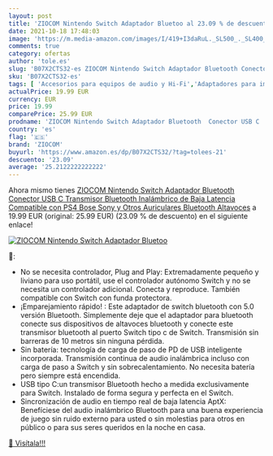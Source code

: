 ```yaml
---
layout: post
title: 'ZIOCOM Nintendo Switch Adaptador Bluetoo al 23.09 % de descuento'
date: 2021-10-18 17:48:03
image: 'https://m.media-amazon.com/images/I/419+I3daRuL._SL500_._SL400_.jpg'
comments: true
category: ofertas
author: 'tole.es'
slug: 'B07X2CTS32-es ZIOCOM Nintendo Switch Adaptador Bluetooth Conector USB C...'
sku: 'B07X2CTS32-es'
tags: [ 'Accesorios para equipos de audio y Hi-Fi','Adaptadores para imagen y sonido','Electrónica','Equipos de audio y Hi-Fi','nintendo','ps4','ziocom', ]
actualPrice: 19.99 EUR
currency: EUR
price: 19.99
comparePrice: 25.99 EUR
prodname: 'ZIOCOM Nintendo Switch Adaptador Bluetooth  Conector USB C  Transmisor Bluetooth Inalámbrico de Baja Latencia Compatible con PS4 Bose Sony y Otros Auriculares Bluetooth Altavoces'
country: 'es'
flag: '🇪🇸'
brand: 'ZIOCOM'
buyurl: 'https://www.amazon.es/dp/B07X2CTS32/?tag=tolees-21'
descuento: '23.09'
average: '25.2122222222222'
---
```


Ahora mismo tienes [ZIOCOM Nintendo Switch Adaptador Bluetooth  Conector USB C  Transmisor Bluetooth Inalámbrico de Baja Latencia Compatible con PS4 Bose Sony y Otros Auriculares Bluetooth Altavoces](https://www.amazon.es/dp/B07X2CTS32/?tag=tolees-21) a 19.99 EUR (original: 25.99 EUR) (23.09 %  de descuento) en el siguiente enlace!

[![ZIOCOM Nintendo Switch Adaptador Bluetoo](https://m.media-amazon.com/images/I/419+I3daRuL._SL500_._SL400_.jpg)](https://www.amazon.es/dp/B07X2CTS32/?tag=tolees-21)

🔎:

- No se necesita controlador, Plug and Play: Extremadamente pequeño y liviano para uso portátil, use el controlador autónomo Switch y no se necesita un controlador adicional. Conecta y reproduce. También compatible con Switch con funda protectora.
- ¡Emparejamiento rápido! : Este adaptador de switch bluetooth con 5.0 versión Bluetooth. Simplemente deje que el adaptador para bluetooth conecte sus dispositivos de altavoces bluetooth y conecte este transmisor bluetooth al puerto Switch tipo c de Switch. Transmisión sin barreras de 10 metros sin ninguna pérdida.
- Sin batería: tecnología de carga de paso de PD de USB inteligente incorporada. Transmisión continua de audio inalámbrica incluso con carga de paso a Switch y sin sobrecalentamiento. No necesita batería pero siempre está encendida.
- USB tipo C:un transmisor Bluetooth hecho a medida exclusivamente para Switch. Instalado de forma segura y perfecta en el Switch.
- Sincronización de audio en tiempo real de baja latencia AptX: Benefíciese del audio inalámbrico Bluetooth para una buena experiencia de juego sin ruido externo para usted o sin molestias para otros en público o para sus seres queridos en la noche en casa.

[🛒 Visítala!!!](https://www.amazon.es/dp/B07X2CTS32/?tag=tolees-21)
